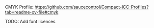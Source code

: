 CMYK Profile: https://github.com/saucecontrol/Compact-ICC-Profiles?tab=readme-ov-file#cmyk

TODO: Add font licences